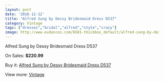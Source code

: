 ```yaml
---
layout: post
date: '2016-12-12'
title: "Alfred Sung by Dessy Bridesmaid Dress D537"
category: Vintage
tags: ["dresses","bridal","alfred","style","crazy"]
image: http://www.eudances.com/6581-thickbox_default/alfred-sung-by-dessy-bridesmaid-dress-d537.jpg
---
```

Alfred Sung by Dessy Bridesmaid Dress D537

On Sales: **$220.99**
<a href="https://www.eudances.com/en/vintage/2414-alfred-sung-by-dessy-bridesmaid-dress-d537.html"><amp-img layout="responsive" width="600" height="600" src="//www.eudances.com/6581-thickbox_default/alfred-sung-by-dessy-bridesmaid-dress-d537.jpg" alt="Alfred Sung by Dessy Bridesmaid Dress D537 0" /></a>
<a href="https://www.eudances.com/en/vintage/2414-alfred-sung-by-dessy-bridesmaid-dress-d537.html"><amp-img layout="responsive" width="600" height="600" src="//www.eudances.com/6582-thickbox_default/alfred-sung-by-dessy-bridesmaid-dress-d537.jpg" alt="Alfred Sung by Dessy Bridesmaid Dress D537 1" /></a>

Buy it: [Alfred Sung by Dessy Bridesmaid Dress D537](https://www.eudances.com/en/vintage/2414-alfred-sung-by-dessy-bridesmaid-dress-d537.html "Alfred Sung by Dessy Bridesmaid Dress D537")

View more: [Vintage](https://www.eudances.com/en/29-vintage "Vintage")